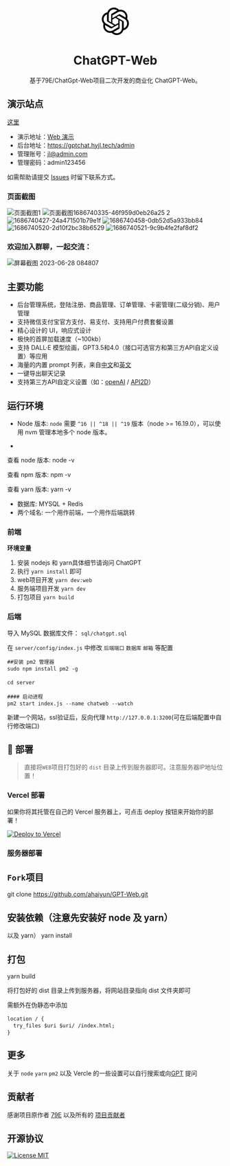 <div align="center">

![ChatGPT Web](./src/assets/openai.svg)

# ChatGPT-Web

基于79E/ChatGpt-Web项目二次开发的商业化 ChatGPT-Web。

</div>

## 演示站点
[这里](https://chat.openai.com/api/auth/session)
- 演示地址：[Web 演示](https://gptchat.hyjl.tech/)
- 后台地址：https://gptchat.hyjl.tech/admin
- 管理账号：jl@admin.com
- 管理密码：admin123456

如需帮助请提交 [Issues](https://github.com/ahaiyun/GPT-Web/tree/master/issues) 时留下联系方式。

### 页面截图

![页面截图1](https://files.catbox.moe/tp963e.png)
![页面截图![1686740335-46f959d0eb26a25](https://github.com/ahaiyun/GPT-Web/assets/105539354/0a859300-085a-4b13-9c65-e8488326872f)
2](https://files.catbox.moe/y5avbx.png)
![1686740427-24a471501b79e1f](https://github.com/ahaiyun/GPT-Web/assets/105539354/47ffdfb3-8fb8-439d-9b0e-4e355053d273)
![1686740458-0db52d5a933bb84](https://github.com/ahaiyun/GPT-Web/assets/105539354/e0e201ae-e74c-45a7-9333-c695655d426d)
![1686740520-2d10f2bc38b6529](https://github.com/ahaiyun/GPT-Web/assets/105539354/bc02ed08-f6b9-476c-9a1b-e598606292ed)
![1686740521-9c9b4fe2faf8df2](https://github.com/ahaiyun/GPT-Web/assets/105539354/eb2e6516-2e37-4d03-8502-18fb398754e4)

### 欢迎加入群聊，一起交流：
![屏幕截图 2023-06-28 084807](https://github.com/ahaiyun/GPT-Web/assets/105539354/6dba51c4-98c4-4a93-8363-82cf3b13af40)


## 主要功能

- 后台管理系统，登陆注册、商品管理、订单管理、卡密管理(二级分销)、用户管理
- 支持微信支付宝官方支付、易支付、支持用户付费套餐设置
- 精心设计的 UI，响应式设计
- 极快的首屏加载速度（~100kb）
- 支持 DALL·E 模型绘画，GPT3.5和4.0（接口可选官方和第三方API自定义设置）等应用
- 海量的内置 prompt 列表，来自[中文](https://github.com/PlexPt/awesome-chatgpt-prompts-zh)和[英文](https://github.com/f/awesome-chatgpt-prompts)
- 一键导出聊天记录
- 支持第三方API自定义设置（如：[openAI](https://api.openai.com) / [API2D](https://api2d.com/r/192767)）

## 运行环境

- Node 版本: `node` 需要 `^16 || ^18 || ^19` 版本（node >= 16.19.0），可以使用 nvm 管理本地多个 node 版本。
- ```
查看 node 版本:
node -v

查看 npm 版本:
npm -v

查看 yarn 版本:
yarn -v


- 数据库: MYSQL + Redis
- 两个域名: 一个用作前端，一个用作后端跳转

### 前端

**环境变量**


1. 安装 nodejs 和 yarn具体细节请询问 ChatGPT
2. 执行 `yarn install` 即可
3. web项目开发 `yarn dev:web`
4. 服务端项目开发 `yarn dev`
5. 打包项目 `yarn build`


### 后端

导入 MySQL 数据库文件： `sql/chatgpt.sql`

在 `server/config/index.js` 中修改 `后端端口` `数据库` `邮箱` 等配置

```
##安装 pm2 管理器
sudo npm install pm2 -g

cd server

#### 启动进程
pm2 start index.js --name chatweb --watch
```
新建一个网站，ssl验证后，反向代理 `http://127.0.0.1:3200`(可在后端配置中自行修改端口)

## 🎯 部署
> 直接将`WEB`项目打包好的 `dist` 目录上传到服务器即可。注意服务器IP地址位置！

### Vercel 部署

如果你将其托管在自己的 Vercel 服务器上，可点击 deploy 按钮来开始你的部署！

[![Deploy to Vercel](https://vercel.com/button)](https://vercel.com/import/project?template=https://github.com/ahaiyun/GPT-Web/tree/master)

### 服务器部署


## `Fork`项目
git clone https://github.com/ahaiyun/GPT-Web.git

## 安装依赖（注意先安装好 node 及 yarn）
以及 yarn）
yarn install

## 打包
yarn build

将打包好的 dist 目录上传到服务器，将网站目录指向 dist 文件夹即可


需额外在伪静态中添加
```
location / {
  try_files $uri $uri/ /index.html;
}
```

## 更多

关于 `node` `yarn` `pm2` 以及 Vercle 的一些设置可以自行搜索或向[GPT](https://ai.ligthai.io) 提问

## 贡献者
感谢项目原作者 [79E](https://github.com/79E) 以及所有的 [项目贡献者](https://github.com/ahaiyun/GPT-Web/tree/master/graphs/contributors)

## 开源协议
[![License MIT](https://img.shields.io/badge/License-MIT-brightgreen.svg)](https://github.com/vastxie/ChatGpt-Web/blob/master/license)
